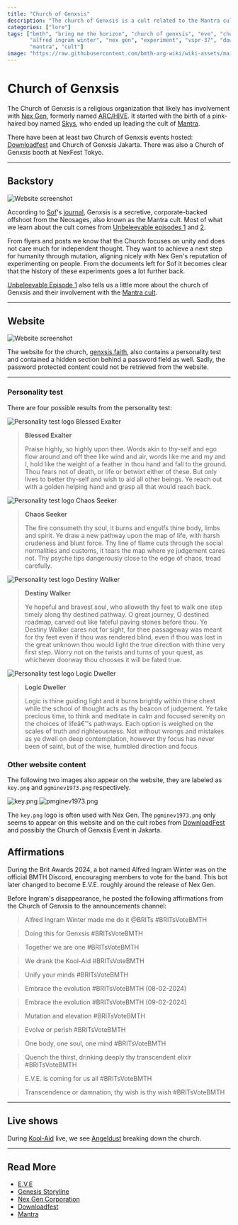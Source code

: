 ```yaml
---
title: "Church of Genxsis"
description: "The church of Genxsis is a cult related to the Mantra cult. It was established in 1956 by Alfred Ingram Winter."
categories: ["lore"]
tags: ["bmth", "bring me the horizon", "church of genxsis", "eve", "church of genesis", 
       "alfred ingram winter", "nex gen", "experiment", "vspr-37", "downloadfest", "genxsis.faith", 
       "mantra", "cult"]
image: "https://raw.githubusercontent.com/bmth-arg-wiki/wiki-assets/main/lore/genxsis.faith/genxsis-300x300.png"
---
```

# Church of Genxsis

The Church of Genxsis is a religious organization that likely has 
involvement with [Nex Gen](nex-gen-corporation), formerly named [ARC/HIVE](archive). 
It started with the birth of a pink-haired boy named [Skys](../characters/skys), who 
ended up leading the cult of [Mantra](mantra).

There have been at least two Church of Genxsis events hosted:
[Downloadfest](downloadfest) and Church of Genxsis Jakarta. There was also a
Church of Genxsis booth at NexFest Tokyo.

***

## Backstory

![Website screenshot](https://raw.githubusercontent.com/bmth-arg-wiki/wiki-assets/main/church/church_sof_journal.png)

According to [Sof](../characters/sof)'s [journal](journal), Genxsis is a secretive, corporate-backed offshoot from the Neosages, also known 
as the Mantra cult. Most of what we learn about the cult comes from [Unbeleevable episodes 1](../for-sof/unbeleevable) and 
[2](../for-sof/unbeleevable2).

From flyers and posts we know that the Church focuses on unity and does not care much for 
independent thought. They want to achieve a next step for humanity through mutation, aligning nicely with 
Nex Gen's reputation of experimenting on people. From the documents left for Sof it becomes clear that the 
history of these experiments goes a lot further back.

[Unbeleevable Episode 1](../for-sof/unbeleevable) also tells us a little more about 
the church of Genxsis and their involvement with the [Mantra cult](../music/amo-mantra).

***

## Website

![Website screenshot](https://raw.githubusercontent.com/bmth-arg-wiki/wiki-assets/main/lore/genxsis.faith/genxsis_faith.png)

The website for the church, [genxsis.faith](https://genxsis.faith), also contains a personality test and contained a 
hidden section behind a password field as well. Sadly, the password protected content could not be 
retrieved from the website.

***

### Personality test

There are four possible results from the personality test:

![Personality test logo Blessed Exalter](https://raw.githubusercontent.com/bmth-arg-wiki/wiki-assets/main/lore/genxsis.faith/blessed_exalter.png)

> **Blessed Exalter**
>
> Praise highly, so highly upon thee. Words akin to thy-self and ego flow around and off thee like wind and air, words like me and my and I, hold like the weight of a feather in thou hand and fall to the ground. Thou fears not of death, or life or betwixt either of these. But only lives to better thy-self and wish to aid all other beings. Ye reach out with a golden helping hand and grasp all that would reach back.

![Personality test logo Chaos Seeker](https://raw.githubusercontent.com/bmth-arg-wiki/wiki-assets/main/lore/genxsis.faith/chaos_seeker.png)
> **Chaos Seeker**
> 
> The fire consumeth thy soul, it burns and engulfs thine body, limbs and spirit. Ye draw a new pathway upon the map of life, with harsh crudeness and blunt force. Thy line of flame cuts through the social normalities and customs, it tears the map where ye judgement cares not. Thy psyche tips dangerously close to the edge of chaos, tread carefully.

![Personality test logo Destiny Walker](https://raw.githubusercontent.com/bmth-arg-wiki/wiki-assets/main/lore/genxsis.faith/destiny_walker.png)
> **Destiny Walker**
> 
> Ye hopeful and bravest soul, who alloweth thy feet to walk one step timely along thy destined pathway. O great journey, O destined roadmap, carved out like fateful paving stones before thou. Ye Destiny Walker cares not for sight, for thee passageway was meant for thy feet even if thou was rendered blind, even if thou was lost in the great unknown thou would light the true direction with thine very first step. Worry not on the twists and turns of your quest, as whichever doorway thou chooses it will be fated true.

![Personality test logo Logic Dweller](https://raw.githubusercontent.com/bmth-arg-wiki/wiki-assets/main/lore/genxsis.faith/logic_dweller.png)

> **Logic Dweller**
> 
> Logic is thine guiding light and it burns brightly within thine chest while the school of thought acts as thy beacon of judgement. Ye take precious time, to think and meditate in calm and focused serenity on the choices of lifeâ€™s pathways. Each option is weighed on the scales of truth and righteousness. Not without wrongs and mistakes as ye dwell on deep contemplation, however thy focus has never been of saint, but of the wise, humbled direction and focus.

### Other website content

The following two images also appear on the website, they are
labeled as `key.png` and `pgminev1973.png` respectively.

![key.png](https://raw.githubusercontent.com/bmth-arg-wiki/wiki-assets/main/lore/genxsis.faith/key.png)
![pmginev1973.png](https://raw.githubusercontent.com/bmth-arg-wiki/wiki-assets/main/lore/genxsis.faith/pmginev1973.png)

The `key.png` logo is often used with Nex Gen. The `pgminev1973.png` only
seems to appear on this website and on the cult robes from [DownloadFest](downloadfest)
and possibly the Church of Genxsis Event in Jakarta.

## Affirmations

During the Brit Awards 2024, a bot named Alfred Ingram Winter was on the 
official BMTH Discord, encouraging members to vote for the band. This bot later 
changed to become E.V.E. roughly around the release of Nex Gen.

Before Ingram's disappearance, he posted the following affirmations 
from the Church of Genxsis to the announcements channel:

> Alfred Ingram Winter made me do it @BRITs #BRITsVoteBMTH

> Doing this for Genxsis #BRITsVoteBMTH

> Together we are one #BRITsVoteBMTH

> We drank the Kool-Aid #BRITsVoteBMTH

> Unify your minds #BRITsVoteBMTH

> Embrace the evolution #BRITsVoteBMTH (08-02-2024)

> Embrace the evolution #BRITsVoteBMTH
(09-02-2024)

> Mutation and elevation #BRITsVoteBMTH

> Evolve or perish #BRITsVoteBMTH

> One body, one soul, one mind #BRITsVoteBMTH

> Quench the thirst, drinking deeply thy transcendent elixir #BRITsVoteBMTH

> E.V.E. is coming for us all #BRITsVoteBMTH

> Transcendence or damnation, thy wish is thy wish #BRITsVoteBMTH

***

## Live shows

During [Kool-Aid](../music/song-koolaid) live, we see [Angeldust](../characters/angeldust) breaking down the 
church.

***

## Read More

- [E.V.E](../characters/eve)
- [Genesis Storyline](genesis-storyline)
- [Nex Gen Corporation](nex-gen-corporation)
- [Downloadfest](downloadfest)
- [Mantra](../music/amo-mantra)